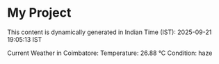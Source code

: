 # My Project

This content is dynamically generated in Indian Time (IST): 2025-09-21 19:05:13 IST


Current Weather in Coimbatore:
Temperature: 26.88 °C
Condition: haze
